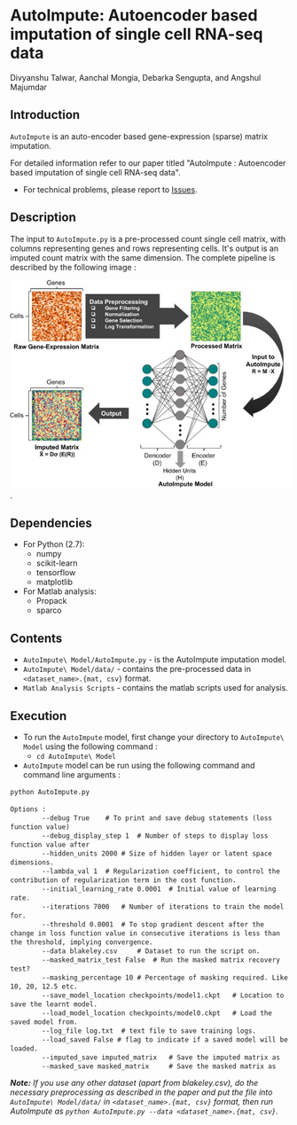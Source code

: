 AutoImpute: Autoencoder based imputation of single cell RNA-seq data
================
Divyanshu Talwar, Aanchal Mongia, Debarka Sengupta, and Angshul Majumdar

## Introduction
`AutoImpute` is an auto-encoder based gene-expression (sparse) matrix imputation.

For detailed information refer to our paper titled "AutoImpute : Autoencoder based imputation of single cell RNA-seq data".

-	For technical problems, please report to [Issues](https://github.com/divyanshu-talwar/AutoImpute/issues).

## Description
The input to `AutoImpute.py` is a pre-processed count single cell matrix, with columns representing genes and rows representing cells. It's output is an imputed count matrix with the same dimension. The complete pipeline is described by the following image : 

![AutoImpute-Pipeline](./images/pipeline.jpg).

## Dependencies
* For Python (2.7):
    * numpy
    * scikit-learn
    * tensorflow
    * matplotlib
* For Matlab analysis:
    *  Propack
    *  sparco

## Contents
* `AutoImpute\ Model/AutoImpute.py` - is the AutoImpute imputation model.
* `AutoImpute\ Model/data/` - contains the pre-processed data in `<dataset_name>.{mat, csv}` format.
* `Matlab Analysis Scripts` - contains the matlab scripts used for analysis.

## Execution
* To run the `AutoImpute` model, first change your directory to `AutoImpute\ Model` using the following command :
	* `cd AutoImpute\ Model`
* `AutoImpute` model can be run using the following command and command line arguments :
```bash
python AutoImpute.py
```
```
Options :
		--debug True	# To print and save debug statements (loss function value)
		--debug_display_step 1	# Number of steps to display loss function value after
		--hidden_units 2000	# Size of hidden layer or latent space dimensions.
		--lambda_val 1	# Regularization coefficient, to control the contribution of regularization term in the cost function.
		--initial_learning_rate 0.0001	# Initial value of learning rate.
		--iterations 7000	# Number of iterations to train the model for.
		--threshold 0.0001	# To stop gradient descent after the change in loss function value in consecutive iterations is less than the threshold, implying convergence.
		--data blakeley.csv 	# Dataset to run the script on.
		--masked_matrix_test False	# Run the masked matrix recovery test?
		--masking_percentage 10	# Percentage of masking required. Like 10, 20, 12.5 etc.
		--save_model_location checkpoints/model1.ckpt 	# Location to save the learnt model.
		--load_model_location checkpoints/model0.ckpt 	# Load the saved model from.
		--log_file log.txt 	# text file to save training logs.
		--load_saved False # flag to indicate if a saved model will be loaded.
		--imputed_save imputed_matrix 	# Save the imputed matrix as
		--masked_save masked_matrix 	# Save the masked matrix as

```
_**Note:** If you use any other dataset (apart from blakeley.csv), do the necessary preprocessing as described in the paper and put the file into `AutoImpute\ Model/data/` in `<dataset_name>.{mat, csv}` format, then run AutoImpute as `python AutoImpute.py --data <dataset_name>.{mat, csv}`._